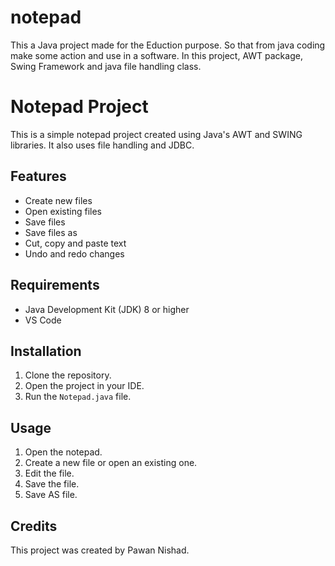 # notepad
This a Java project made for the Eduction purpose. So that from java coding make some action and use in a software.
In this project, AWT package, Swing Framework and java file handling class.

# Notepad Project

This is a simple notepad project created using Java's AWT and SWING libraries. It also uses file handling and JDBC.

## Features

- Create new files
- Open existing files
- Save files
- Save files as
- Cut, copy and paste text
- Undo and redo changes

## Requirements

- Java Development Kit (JDK) 8 or higher
- VS Code

## Installation

1. Clone the repository.
2. Open the project in your IDE.
3. Run the `Notepad.java` file.

## Usage

1. Open the notepad.
2. Create a new file or open an existing one.
3. Edit the file.
4. Save the file.
5. Save AS file.

## Credits

This project was created by Pawan Nishad.

